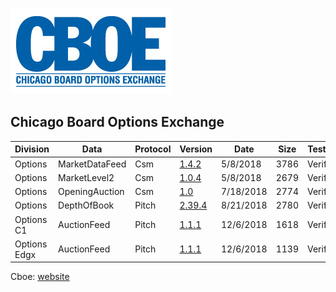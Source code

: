 [![Cboe](https://github.com/Open-Markets-Initiative/Directory/blob/master/Logos/Cboe.png)](https://www.cboe.com)


## Chicago Board Options Exchange

|Division | Data | Protocol | Version | Date | Size | Testing | Specification|
|--- | --- | --- | --- | --- | --- | --- | ---|
|Options | MarketDataFeed | Csm | [1.4.2][Cboe.Options.MarketDataFeed.Csm.v1.4.2.Dissector] | 5/8/2018 | 3786 | Verified | [url][Cboe.Options.MarketDataFeed.Csm.v1.4.2.url] - [pdf][Cboe.Options.MarketDataFeed.Csm.v1.4.2.pdf]|
|Options | MarketLevel2 | Csm | [1.0.4][Cboe.Options.MarketLevel2.Csm.v1.0.4.Dissector] | 5/8/2018 | 2679 | Verified | [url][Cboe.Options.MarketLevel2.Csm.v1.0.4.url] - [pdf][Cboe.Options.MarketLevel2.Csm.v1.0.4.pdf]|
|Options | OpeningAuction | Csm | [1.0][Cboe.Options.OpeningAuction.Csm.v1.0.Dissector] | 7/18/2018 | 2774 | Verified | [url][Cboe.Options.OpeningAuction.Csm.v1.0.url] - [pdf][Cboe.Options.OpeningAuction.Csm.v1.0.pdf]|
|Options | DepthOfBook | Pitch | [2.39.4][Cboe.Options.DepthOfBook.Pitch.v2.39.4.Dissector] | 8/21/2018 | 2780 | Verified | [url][Cboe.Options.DepthOfBook.Pitch.v2.39.4.url] - [pdf][Cboe.Options.DepthOfBook.Pitch.v2.39.4.pdf]|
|Options C1 | AuctionFeed | Pitch | [1.1.1][Cboe.Options.C1.AuctionFeed.Pitch.v1.1.1.Dissector] | 12/6/2018 | 1618 | Verified | [url][Cboe.Options.C1.AuctionFeed.Pitch.v1.1.1.url] - [pdf][Cboe.Options.C1.AuctionFeed.Pitch.v1.1.1.pdf]|
|Options Edgx | AuctionFeed | Pitch | [1.1.1][Cboe.Options.Edgx.AuctionFeed.Pitch.v1.1.1.Dissector] | 12/6/2018 | 1139 | Verified | [url][Cboe.Options.Edgx.AuctionFeed.Pitch.v1.1.1.url] - [pdf][Cboe.Options.Edgx.AuctionFeed.Pitch.v1.1.1.pdf]|


Cboe: [website](https://www.cboe.com "Go to Chicago Board Options Exchange")


[Cboe.Options.C1.AuctionFeed.Pitch.v1.1.1.Dissector]: https://github.com/Open-Markets-Initiative/wireshark-lua/blob/master/Cboe/Cboe.Options.C1.AuctionFeed.Pitch.v1.1.1.Script.Dissector.lua "Chicago Board Options Exchange 1.1.1 Script Dissector"
[Cboe.Options.C1.AuctionFeed.Pitch.v1.1.1.url]: http://markets.cboe.com/us/options/support/technical "Specification url"
[Cboe.Options.C1.AuctionFeed.Pitch.v1.1.1.pdf]: https://github.com/Open-Markets-Initiative/Directory/blob/master/Specifications/Cboe/Cboe.Options.AuctionFeed.Pitch.v1.1.1.pdf "Chicago Board Options Exchange 1.1.1 pdf"
[Cboe.Options.Edgx.AuctionFeed.Pitch.v1.1.1.Dissector]: https://github.com/Open-Markets-Initiative/wireshark-lua/blob/master/Cboe/Cboe.Options.Edgx.AuctionFeed.Pitch.v1.1.1.Script.Dissector.lua "Chicago Board Options Exchange 1.1.1 Script Dissector"
[Cboe.Options.Edgx.AuctionFeed.Pitch.v1.1.1.url]: http://markets.cboe.com/us/options/support/technical "Specification url"
[Cboe.Options.Edgx.AuctionFeed.Pitch.v1.1.1.pdf]: https://github.com/Open-Markets-Initiative/Directory/blob/master/Specifications/Cboe/Cboe.Options.AuctionFeed.Pitch.v1.1.1.pdf "Chicago Board Options Exchange 1.1.1 pdf"
[Cboe.Options.DepthOfBook.Pitch.v2.39.4.Dissector]: https://github.com/Open-Markets-Initiative/wireshark-lua/blob/master/Cboe/Cboe.Options.DepthOfBook.Pitch.v2.39.4.Script.Dissector.lua "Chicago Board Options Exchange 2.39.4 Script Dissector"
[Cboe.Options.DepthOfBook.Pitch.v2.39.4.url]: http://markets.cboe.com/us/options/support/technical "Specification url"
[Cboe.Options.DepthOfBook.Pitch.v2.39.4.pdf]: https://github.com/Open-Markets-Initiative/Directory/blob/master/Specifications/Cboe/Cboe.Options.DepthOfBook.Pitch.v2.39.4.pdf "Chicago Board Options Exchange 2.39.4 pdf"
[Cboe.Options.MarketDataFeed.Csm.v1.4.2.Dissector]: https://github.com/Open-Markets-Initiative/wireshark-lua/blob/master/Cboe/Cboe.Options.MarketDataFeed.Csm.v1.4.2.Script.Dissector.lua "Chicago Board Options Exchange 1.4.2 Script Dissector"
[Cboe.Options.MarketDataFeed.Csm.v1.4.2.url]: https://systems.cboe.com/Auth/CFN.aspx "Specification url"
[Cboe.Options.MarketDataFeed.Csm.v1.4.2.pdf]: https://github.com/Open-Markets-Initiative/Directory/blob/master/Specifications/Cboe/Cboe.Options.MarketDataFeed.Csm.v1.4.2.pdf "Chicago Board Options Exchange 1.4.2 pdf"
[Cboe.Options.MarketLevel2.Csm.v1.0.4.Dissector]: https://github.com/Open-Markets-Initiative/wireshark-lua/blob/master/Cboe/Cboe.Options.MarketLevel2.Csm.v1.0.4.Script.Dissector.lua "Chicago Board Options Exchange 1.0.4 Script Dissector"
[Cboe.Options.MarketLevel2.Csm.v1.0.4.url]: https://systems.cboe.com/Auth/CFN.aspx "Specification url"
[Cboe.Options.MarketLevel2.Csm.v1.0.4.pdf]: https://github.com/Open-Markets-Initiative/Directory/blob/master/Specifications/Cboe/Cboe.Options.MarketLevel2.Csm.v1.0.4.pdf "Chicago Board Options Exchange 1.0.4 pdf"
[Cboe.Options.OpeningAuction.Csm.v1.0.Dissector]: https://github.com/Open-Markets-Initiative/wireshark-lua/blob/master/Cboe/Cboe.Options.OpeningAuction.Csm.v1.0.Script.Dissector.lua "Chicago Board Options Exchange 1.0 Script Dissector"
[Cboe.Options.OpeningAuction.Csm.v1.0.url]: https://systems.cboe.com/Auth/CFN.aspx "Specification url"
[Cboe.Options.OpeningAuction.Csm.v1.0.pdf]: https://github.com/Open-Markets-Initiative/Directory/blob/master/Specifications/Cboe/Cboe.Options.OpeningAuction.Csm.v1.0.pdf "Chicago Board Options Exchange 1.0 pdf"
